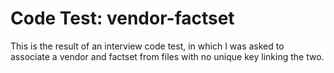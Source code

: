 # Code Test: vendor-factset

This is the result of an interview code test, in which I was asked to associate a vendor and factset from files with no unique key linking the two.
